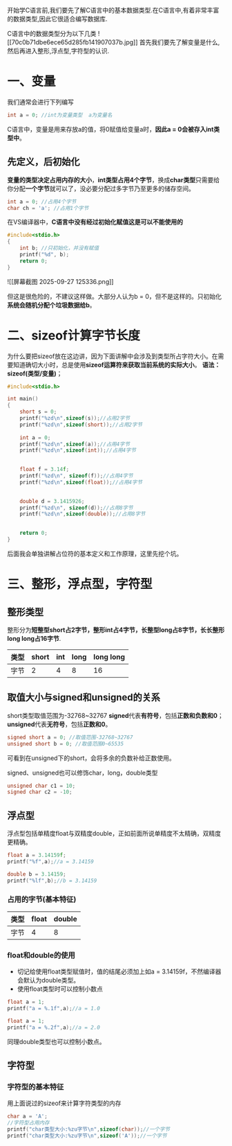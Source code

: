 开始学C语言前,我们要先了解C语言中的基本数据类型.在C语言中,有着非常丰富的数据类型,因此它很适合编写数据库.

C语言中的数据类型分为以下几类
![[70c0b71dbe6ece65d285fb141907037b.jpg]]
首先我们要先了解变量是什么,然后再进入整形,浮点型,字符型的认识.

# 一、变量

我们通常会进行下列编写
```C
int a = 0; //int为变量类型  a为变量名
```
C语言中，变量是用来存放a的值，将0赋值给变量a时，**因此a = 0会被存入int类型中**。

## 先定义，后初始化

**变量的类型决定占用内存的大小**，**int类型占用4个字节**，换成**char类型**只需要给你分配**一个字节**就可以了，没必要分配过多字节乃至更多的储存空间。
```C
int a = 0; //占用4个字节
char ch = 'a'; //占用1个字节
```

在VS编译器中，**C语言中没有经过初始化赋值这是可以不能使用的**
```C
#include<stdio.h>
{
    int b; //只初始化，并没有赋值
    printf("%d", b);
    return 0;
}
```

![[屏幕截图 2025-09-27 125336.png]]

但这是很危险的，不建议这样做。大部分人认为b = 0，但不是这样的。只初始化**系统会随机分配个垃圾数据给b**。

# 二、sizeof计算字节长度

为什么要把sizeof放在这边讲，因为下面讲解中会涉及到类型所占字符大小。在需要知道确切大小时，总是使用**sizeof运算符来获取当前系统的实际大小**。
**语法：sizeof(类型/变量)**；
```C
#include<stdio.h>

int main()
{
	short s = 0;
	printf("%zd\n",sizeof(s));//占用2字节
	printf("%zd\n",sizeof(short));//占用2字节
	
	int a = 0;
	printf("%zd\n",sizeof(a));//占用4字节
	printf("%zd\n",sizeof(int));//占用4字节
	

	float f = 3.14f;
	printf("%zd\n", sizeof(f));//占用4字节
	printf("%zd\n",sizeof(float));//占用4字节
	

	double d = 3.1415926;
	printf("%zd\n", sizeof(d));//占用8字节
	printf("%zd\n",sizeof(double));//占用8字节
	

	return 0;
}
```

后面我会单独讲解占位符的基本定义和工作原理，这里先挖个坑。
# 三、整形，浮点型，字符型

## 整形类型

整形分为**短整型short占2字节，整形int占4字节，长整型long占8字节，长长整形long long占16字节**.

| 类型  | short | int | long | long long |
| --- | ----- | --- | ---- | --------- |
| 字节  | 2     | 4   | 8    | 16        |
## 取值大小与signed和unsigned的关系

short类型取值范围为-32768~32767
**signed**代表**有符号**，包括**正数和负数和0**；
**unsigned**代表**无符号**，包括**正数和0**。
```C
signed short a = 0; //取值范围-32768~32767
unsigned short b = 0; //取值范围0~65535
```
可看到在unsigned下的short，会将多余的负数补给正数使用。

signed、unsigned也可以修饰char，long，double类型
```C
unsigned char c1 = 10;
signed char c2 = -10;
```

## 浮点型

浮点型包括单精度float与双精度double，正如前面所说单精度不太精确，双精度更精确。
```C
float a = 3.14159f;
printf("%f",a);//a = 3.14159

double b = 3.14159;
printf("%lf",b);//b = 3.14159
```

### 占用的字节(基本特征)

| 类型  | float | double |
| --- | ----- | ------ |
| 字节  | 4     | 8      |

### float和double的使用

- 切记给使用float类型赋值时，值的结尾必须加上如a = 3.14159f，不然编译器会默认为double类型。
- 使用float类型时可以控制小数点
```C
float a = 1;
printf("a = %.1f",a);//a = 1.0

float a = 1;
printf("a = %.2f",a);//a = 2.0
```

同理double类型也可以控制小数点。

## 字符型

### 字符型的基本特征

用上面说过的sizeof来计算字符类型的内存
```C
char a = 'A';
//字符型占用内存
printf("char类型大小:%zu字节\n",sizeof(char));//一个字节
printf("char类型大小:%zu字节\n",sizeof('A'));//一个字节
```

### 

